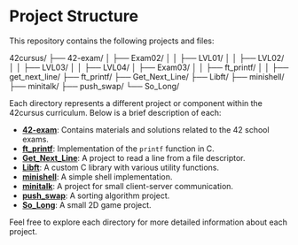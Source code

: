 # Project Structure

This repository contains the following projects and files:

42cursus/
├──	42-exam/
│	├──	Exam02/
│	│	├──	LVL01/
│	│	├──	LVL02/
│	│	├──	LVL03/
│	│	├──	LVL04/
│	├──	Exam03/
│	│	├──	ft_printf/
│	│	├──	get_next_line/
├──	ft_printf/
├──	Get_Next_Line/
├──	Libft/
├──	minishell/
├──	minitalk/
├──	push_swap/
└──	So_Long/

Each directory represents a different project or component within the 42cursus curriculum. Below is a brief description of each:

- **[42-exam](42-exam/)**: Contains materials and solutions related to the 42 school exams.
- **[ft_printf](ft_printf/)**: Implementation of the `printf` function in C.
- **[Get_Next_Line](Get_Next_Line/)**: A project to read a line from a file descriptor.
- **[Libft](Libft/)**: A custom C library with various utility functions.
- **[minishell](minishell/)**: A simple shell implementation.
- **[minitalk](minitalk/)**: A project for small client-server communication.
- **[push_swap](push_swap/)**: A sorting algorithm project.
- **[So_Long](So_Long/)**: A small 2D game project.

Feel free to explore each directory for more detailed information about each project.